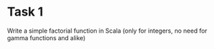 # Task 1

Write a simple factorial function in Scala (only for integers, no need for gamma functions and alike)
